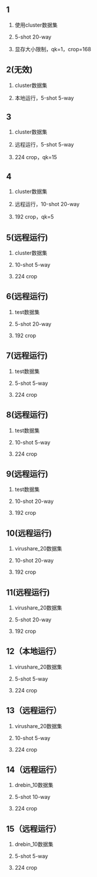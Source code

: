 ## 1

1. 使用cluster数据集

2. 5-shot 20-way

3. 显存大小限制，qk=1，crop=168

## 2(无效)

1. cluster数据集

2. 本地运行，5-shot 5-way

## 3

1. cluster数据集

2. 远程运行，5-shot 5-way

3. 224 crop，qk=15

## 4

1. cluster数据集

2. 远程运行，10-shot 20-way

3. 192 crop，qk=5


## 5(远程运行)

1. cluster数据集

2. 10-shot 5-way

3. 224 crop


## 6(远程运行)

1. test数据集

2. 5-shot 20-way

3. 192 crop


## 7(远程运行)

1. test数据集

2. 5-shot 5-way

3. 224 crop


## 8(远程运行)

1. test数据集

2. 10-shot 5-way

3. 224 crop


## 9(远程运行)

1. test数据集

2. 10-shot 20-way

3. 192 crop


## 10(远程运行)

1. virushare_20数据集

2. 10-shot 20-way

3. 192 crop

## 11(远程运行)

1. virushare_20数据集

2. 5-shot 20-way

3. 192 crop

## 12（本地运行）

1. virushare_20数据集

2. 5-shot 5-way

3. 224 crop

## 13（远程运行）

1. virushare_20数据集

2. 10-shot 5-way

3. 224 crop

## 14（远程运行）

1. drebin_10数据集

2. 5-shot 10-way

3. 224 crop

## 15（远程运行）

1. drebin_10数据集

2. 5-shot 5-way

3. 224 crop